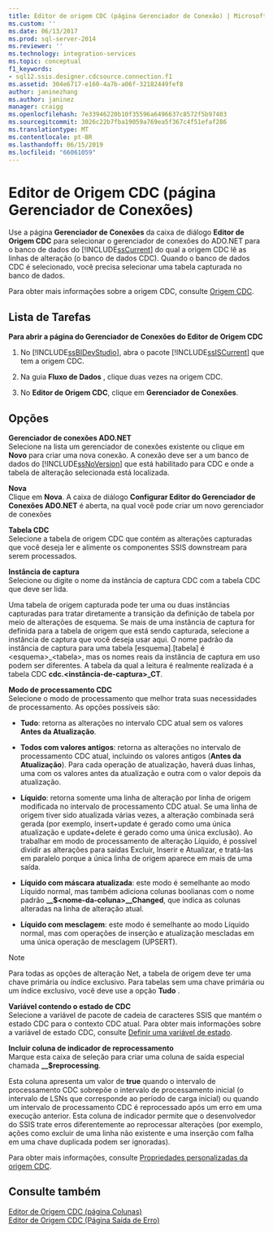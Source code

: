 ```yaml
---
title: Editor de origem CDC (página Gerenciador de Conexão) | Microsoft Docs
ms.custom: ''
ms.date: 06/13/2017
ms.prod: sql-server-2014
ms.reviewer: ''
ms.technology: integration-services
ms.topic: conceptual
f1_keywords:
- sql12.ssis.designer.cdcsource.connection.f1
ms.assetid: 304e6717-e160-4a7b-a06f-32182449fef8
author: janinezhang
ms.author: janinez
manager: craigg
ms.openlocfilehash: 7e33946220b10f35596a6496637c8572f5b97403
ms.sourcegitcommit: 3026c22b7fba19059a769ea5f367c4f51efaf286
ms.translationtype: MT
ms.contentlocale: pt-BR
ms.lasthandoff: 06/15/2019
ms.locfileid: "66061059"
---
```

# <a name="cdc-source-editor-connection-manager-page"></a>Editor de Origem CDC (página Gerenciador de Conexões)
  Use a página **Gerenciador de Conexões** da caixa de diálogo **Editor de Origem CDC** para selecionar o gerenciador de conexões do ADO.NET para o banco de dados do [!INCLUDE[ssCurrent](../includes/sscurrent-md.md)] do qual a origem CDC lê as linhas de alteração (o banco de dados CDC). Quando o banco de dados CDC é selecionado, você precisa selecionar uma tabela capturada no banco de dados.  
  
 Para obter mais informações sobre a origem CDC, consulte [Origem CDC](data-flow/cdc-source.md).  
  
## <a name="task-list"></a>Lista de Tarefas  
 **Para abrir a página do Gerenciador de Conexões do Editor de Origem CDC**  
  
1.  No [!INCLUDE[ssBIDevStudio](../includes/ssbidevstudio-md.md)], abra o pacote [!INCLUDE[ssISCurrent](../includes/ssiscurrent-md.md)] que tem a origem CDC.  
  
2.  Na guia **Fluxo de Dados** , clique duas vezes na origem CDC.  
  
3.  No **Editor de Origem CDC**, clique em **Gerenciador de Conexões**.  
  
## <a name="options"></a>Opções  
 **Gerenciador de conexões ADO.NET**  
 Selecione na lista um gerenciador de conexões existente ou clique em **Novo** para criar uma nova conexão. A conexão deve ser a um banco de dados do [!INCLUDE[ssNoVersion](../includes/ssnoversion-md.md)] que está habilitado para CDC e onde a tabela de alteração selecionada está localizada.  
  
 **Nova**  
 Clique em **Nova**. A caixa de diálogo **Configurar Editor do Gerenciador de Conexões ADO.NET** é aberta, na qual você pode criar um novo gerenciador de conexões  
  
 **Tabela CDC**  
 Selecione a tabela de origem CDC que contém as alterações capturadas que você deseja ler e alimente os componentes SSIS downstream para serem processados.  
  
 **Instância de captura**  
 Selecione ou digite o nome da instância de captura CDC com a tabela CDC que deve ser lida.  
  
 Uma tabela de origem capturada pode ter uma ou duas instâncias capturadas para tratar diretamente a transição da definição de tabela por meio de alterações de esquema. Se mais de uma instância de captura for definida para a tabela de origem que está sendo capturada, selecione a instância de captura que você deseja usar aqui. O nome padrão da instância de captura para uma tabela [esquema].[tabela] é \<esquema>_\<tabela>, mas os nomes reais da instância de captura em uso podem ser diferentes. A tabela da qual a leitura é realmente realizada é a tabela CDC **cdc.\<instância-de-captura>_CT**.  
  
 **Modo de processamento CDC**  
 Selecione o modo de processamento que melhor trata suas necessidades de processamento. As opções possíveis são:  
  
-   **Tudo**: retorna as alterações no intervalo CDC atual sem os valores **Antes da Atualização**.  
  
-   **Todos com valores antigos**: retorna as alterações no intervalo de processamento CDC atual, incluindo os valores antigos (**Antes da Atualização**). Para cada operação de atualização, haverá duas linhas, uma com os valores antes da atualização e outra com o valor depois da atualização.  
  
-   **Líquido**: retorna somente uma linha de alteração por linha de origem modificada no intervalo de processamento CDC atual. Se uma linha de origem tiver sido atualizada várias vezes, a alteração combinada será gerada (por exemplo, insert+update é gerado como uma única atualização e update+delete é gerado como uma única exclusão). Ao trabalhar em modo de processamento de alteração Líquido, é possível dividir as alterações para saídas Excluir, Inserir e Atualizar, e tratá-las em paralelo porque a única linha de origem aparece em mais de uma saída.  
  
-   **Líquido com máscara atualizada**: este modo é semelhante ao modo Líquido normal, mas também adiciona colunas boolianas com o nome padrão **__$\<nome-da-coluna>\__Changed**, que indica as colunas alteradas na linha de alteração atual.  
  
-   **Líquido com mesclagem**: este modo é semelhante ao modo Líquido normal, mas com operações de inserção e atualização mescladas em uma única operação de mesclagem (UPSERT).  
  
> [!NOTE]  
>  Para todas as opções de alteração Net, a tabela de origem deve ter uma chave primária ou índice exclusivo. Para tabelas sem uma chave primária ou um índice exclusivo, você deve use a opção **Tudo** .  
  
 **Variável contendo o estado de CDC**  
 Selecione a variável de pacote de cadeia de caracteres SSIS que mantém o estado CDC para o contexto CDC atual. Para obter mais informações sobre a variável de estado CDC, consulte [Definir uma variável de estado](data-flow/define-a-state-variable.md).  
  
 **Incluir coluna de indicador de reprocessamento**  
 Marque esta caixa de seleção para criar uma coluna de saída especial chamada **__$reprocessing**.  
  
 Esta coluna apresenta um valor de **true** quando o intervalo de processamento CDC sobrepõe o intervalo de processamento inicial (o intervalo de LSNs que corresponde ao período de carga inicial) ou quando um intervalo de processamento CDC é reprocessado após um erro em uma execução anterior. Esta coluna de indicador permite que o desenvolvedor do SSIS trate erros diferentemente ao reprocessar alterações (por exemplo, ações como excluir de uma linha não existente e uma inserção com falha em uma chave duplicada podem ser ignoradas).  
  
 Para obter mais informações, consulte [Propriedades personalizadas da origem CDC](data-flow/cdc-source-custom-properties.md).  
  
## <a name="see-also"></a>Consulte também  
 [Editor de Origem CDC &#40;página Colunas&#41;](../../2014/integration-services/cdc-source-editor-columns-page.md)   
 [Editor de Origem CDC &#40;Página Saída de Erro&#41;](../../2014/integration-services/cdc-source-editor-error-output-page.md)  
  
  
